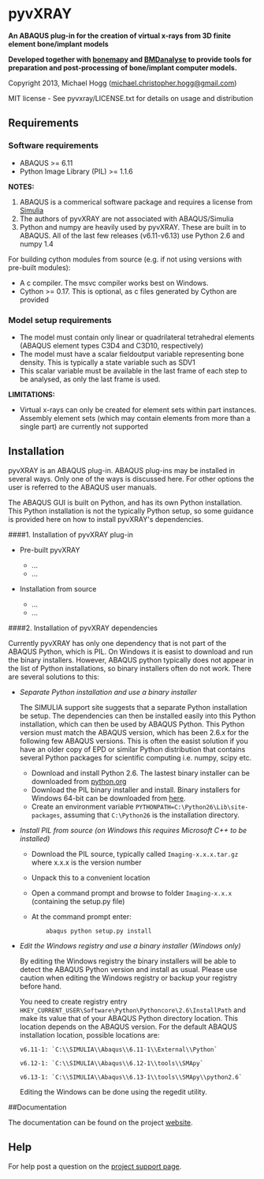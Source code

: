 # pyvXRAY

**An ABAQUS plug-in for the creation of virtual x-rays from 3D finite element bone/implant models**

**Developed together with [bonemapy](https://github.com/mhogg/bonemapy) and [BMDanalyse](https://github.com/mhogg/BMDanalyse) to provide tools for preparation and post-processing of bone/implant computer models.**

Copyright 2013, Michael Hogg (michael.christopher.hogg@gmail.com)

MIT license - See pyvxray/LICENSE.txt for details on usage and distribution

## Requirements

### Software requirements

* ABAQUS >= 6.11
* Python Image Library (PIL) >= 1.1.6

**NOTES:**

1.  ABAQUS is a commerical software package and requires a license from [Simulia](http://www.3ds.com/products-services/simulia/overview/)
2.  The authors of pyvXRAY are not associated with ABAQUS/Simulia 
3.  Python and numpy are heavily used by pyvXRAY. These are built in to ABAQUS. All of the last few releases (v6.11-v6.13) use Python 2.6 and numpy 1.4

For building cython modules from source (e.g. if not using versions with pre-built modules):
* A c compiler. The msvc compiler works best on Windows.
* Cython >= 0.17. This is optional, as c files generated by Cython are provided

### Model setup requirements

* The model must contain only linear or quadrilateral tetrahedral elements (ABAQUS element types C3D4 and C3D10, respectively)
* The model must have a scalar fieldoutput variable representing bone density. This is typically a state variable such as SDV1
* This scalar variable must be available in the last frame of each step to be analysed, as only the last frame is used.

**LIMITATIONS:**

* Virtual x-rays can only be created for element sets within part instances. Assembly element sets (which may contain elements from more than a single part) are currently not supported

## Installation

pyvXRAY is an ABAQUS plug-in. ABAQUS plug-ins may be installed in several ways. Only one of the ways is discussed here. For other options the user is referred to the ABAQUS user manuals.

The ABAQUS GUI is built on Python, and has its own Python installation. This Python installation is not the typically Python setup, so some guidance is provided here on how to install pyvXRAY's dependencies.

####1. Installation of pyvXRAY plug-in

* Pre-built pyvXRAY

  + ...
  + ... 

* Installation from source 

  + ...
  + ...

####2. Installation of pyvXRAY dependencies

Currently pyvXRAY has only one dependency that is not part of the ABAQUS Python, which is PIL. On Windows it is easist to download and run the binary installers. However, ABAQUS python typically does not appear in the list of Python installations, so binary installers often do not work. There are several solutions to this:

* _Separate Python installation and use a binary installer_

  The SIMULIA support site suggests that a separate Python installation be setup. The dependencies can then be installed easily into this Python installation, which can then be used by ABAQUS Python. This Python version must match the ABAQUS version, which has been 2.6.x for the following few ABAQUS versions. This is often the easist solution if you have an older copy of EPD or similar Python distribution that contains several Python packages for scientific computing i.e. numpy, scipy etc.

  + Download and install Python 2.6. The lastest binary installer can be downloaded from [python.org](http://www.python.org/download/releases/2.6.6/)
  + Download the PIL binary installer and install. Binary installers for Windows 64-bit can be downloaded from [here](http://www.lfd.uci.edu/~gohlke/pythonlibs/).
  + Create an environment variable `PYTHONPATH=C:\Python26\Lib\site-packages`, assuming that `C:\Python26` is the installation directory.

* _Install PIL from source (on Windows this requires Microsoft C++ to be installed)_

  + Download the PIL source, typically called `Imaging-x.x.x.tar.gz` where x.x.x is the version number
  + Unpack this to a convenient location
  + Open a command prompt and browse to folder `Imaging-x.x.x` (containing the setup.py file)
  + At the command prompt enter:

            abaqus python setup.py install

* _Edit the Windows registry and use a binary installer (Windows only)_

  By editing the Windows registry the binary installers will be able to detect the ABAQUS Python version and install as usual. Please use caution when editing the Windows registry or backup your registry before hand.

  You need to create registry entry `HKEY_CURRENT_USER\Software\Python\Pythoncore\2.6\InstallPath` and make its value that of your ABAQUS Python directory location. This location depends on the ABAQUS version. For the default ABAQUS installation location, possible locations are:

      v6.11-1: `C:\\SIMULIA\\Abaqus\\6.11-1\\External\\Python`
     
      v6.12-1: `C:\\SIMULIA\\Abaqus\\6.12-1\\tools\\SMApy`
     
      v6.13-1: `C:\\SIMULIA\\Abaqus\\6.13-1\\tools\\SMApy\\python2.6`

  Editing the Windows can be done using the regedit utility.
  
##Documentation

The documentation can be found on the project [website](https://code.google.com/p/pyvxray/).

## Help
 
For help post a question on the [project support page](https://groups.google.com/forum/#!forum/pyvxray).
